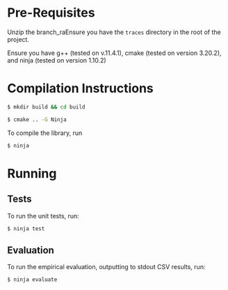 # Pre-Requisites

Unzip the branch_raEnsure you have the `traces` directory in the root of the project.

Ensure you have g++ (tested on v.11.4.1), cmake (tested on version 3.20.2), and ninja (tested on version 1.10.2)

# Compilation Instructions

```bash
$ mkdir build && cd build
```

```bash
$ cmake .. -G Ninja
```

To compile the library, run

```bash
$ ninja
```

# Running

## Tests
To run the unit tests, run:

```bash
$ ninja test
```
## Evaluation
To run the empirical evaluation, outputting to stdout CSV results, run:

```bash
$ ninja evaluate
```